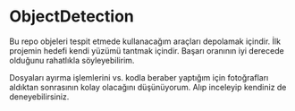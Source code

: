 # ObjectDetection

Bu repo objeleri tespit etmede kullanacağım araçları depolamak içindir. İlk projemin hedefi kendi yüzümü tantmak içindir. Başarı oranının iyi derecede olduğunu rahatlıkla söyleyebilirim.

Dosyaları ayırma işlemlerini vs. kodla beraber yaptığım için fotoğrafları aldıktan sonrasının kolay olacağını düşünüyorum. Alıp inceleyip kendiniz de deneyebilirsiniz.
